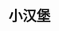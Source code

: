 ---
layout: home

title: 小汉堡
titleTemplate: 学习日志

hero:
  name: 汉堡学习日志
  text: 纪录汉堡成为合格前端工程师的每一步
  tagline: 主要以学习的成果、结论为主，当然，偶尔也会有一些有趣的研究
  actions:
    - theme: brand
      text: 进入日志
      link: /guide/vue/test
    - theme: alt
      text: 进入GitHub
      link: https://github.com/liaoyihang

features:
  - icon: ⚡️
    title: 暂时没有
    details: 暂时没有
    link: 

  - icon: 🖖
    title: 暂时没有
    details: 暂时没有
    link: 

  - icon: 🛠️
    title: 暂时没有
    details: 暂时没有
    link: 

---